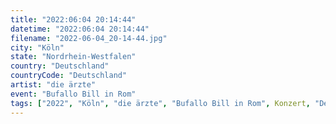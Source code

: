 ```yaml
---
title: "2022:06:04 20:14:44"
datetime: "2022:06:04 20:14:44"
filename: "2022-06-04_20-14-44.jpg"
city: "Köln"
state: "Nordrhein-Westfalen"
country: "Deutschland"
countryCode: "Deutschland"
artist: "die ärzte"
event: "Bufallo Bill in Rom"
tags: ["2022", "Köln", "die ärzte", "Bufallo Bill in Rom", Konzert, "Deutschland"]
---
```

